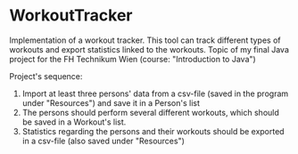# WorkoutTracker
Implementation of a workout tracker. This tool can track different types of workouts and export statistics linked to the workouts.
Topic of my final Java project for the FH Technikum Wien (course: "Introduction to Java")  

Project's sequence:
1. Import at least three persons' data from a csv-file (saved in the program under "Resources") and save it in a Person's list
2. The persons should perform several different workouts, which should be saved in a Workout's list.
3. Statistics regarding the persons and their workouts should be exported in a csv-file (also saved under "Resources")


